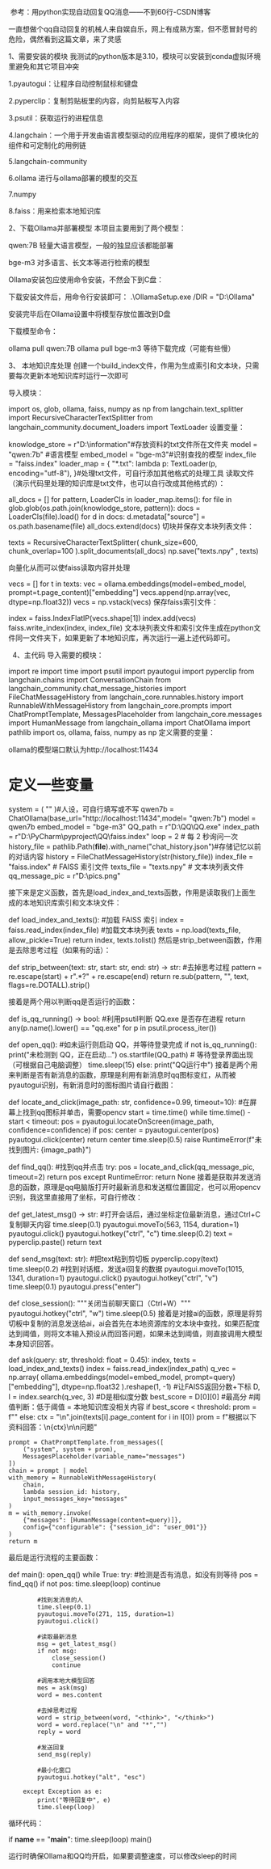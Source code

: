 ​
参考：用python实现自动回复QQ消息——不到60行-CSDN博客

一直想做个qq自动回复的机械人来自娱自乐，网上有成熟方案，但不愿冒封号的危险，偶然看到这篇文章，来了灵感

1、需要安装的模块
我测试的python版本是3.10，模块可以安装到conda虚拟环境里避免和其它项目冲突

1.pyautogui：让程序自动控制鼠标和键盘

2.pyperclip：复制剪贴板里的内容，向剪贴板写入内容

3.psutil：获取运行的进程信息

4.langchain：一个用于开发由语言模型驱动的应用程序的框架，提供了模块化的组件和可定制化的用例链

5.langchain-community

6.ollama 进行与ollama部署的模型的交互

7.numpy

8.faiss：用来检索本地知识库

2、下载Ollama并部署模型
本项目主要用到了两个模型：

qwen:7B 轻量大语言模型，一般的独显应该都能部署

bge-m3 对多语言、长文本等进行检索的模型

Ollama安装包应使用命令安装，不然会下到C盘：

下载安装文件后，用命令行安装即可：
.\OllamaSetup.exe /DIR = "D:\Ollama"

安装完毕后在Ollama设置中将模型存放位置改到D盘

下载模型命令：

ollama pull qwen:7B
ollama pull bge-m3
等待下载完成（可能有些慢）

3、 本地知识库处理
创建一个build_index文件，作用为生成索引和文本块，只需要每次更新本地知识库时运行一次即可

导入模块：

import os, glob, ollama, faiss, numpy as np
from langchain.text_splitter import RecursiveCharacterTextSplitter
from langchain_community.document_loaders import TextLoader
设置变量：

knowlodge_store = r"D:\information"#存放资料的txt文件所在文件夹
model = "qwen:7b" #语言模型
embed_model = "bge-m3"#识别查找的模型
index_file = "faiss.index"
loader_map = {
    "*.txt":  lambda p: TextLoader(p, encoding="utf-8"),
}#处理txt文件，可自行添加其他格式的处理工具
读取文件（演示代码里处理的知识库是txt文件，也可以自行改成其他格式的）：

all_docs = []
for pattern, LoaderCls in loader_map.items():
    for file in glob.glob(os.path.join(knowlodge_store, pattern)):
        docs = LoaderCls(file).load()
        for d in docs:
            d.metadata["source"] = os.path.basename(file)
        all_docs.extend(docs)
切块并保存文本块列表文件：

texts = RecursiveCharacterTextSplitter(
    chunk_size=600,
    chunk_overlap=100
).split_documents(all_docs)
np.save("texts.npy" , texts)

向量化从而可以使faiss读取内容并处理

vecs = []
for t in texts:
    vec = ollama.embeddings(model=embed_model, prompt=t.page_content)["embedding"]
    vecs.append(np.array(vec, dtype=np.float32))
vecs = np.vstack(vecs)
保存faiss索引文件：

index = faiss.IndexFlatIP(vecs.shape[1])
index.add(vecs)
faiss.write_index(index, index_file)
文本块列表文件和索引文件生成在python文件同一文件夹下，如果更新了本地知识库，再次运行一遍上述代码即可。

  4、主代码
导入需要的模块：

import re
import time
import psutil
import pyautogui
import pyperclip
from langchain.chains import ConversationChain
from langchain_community.chat_message_histories import FileChatMessageHistory
from langchain_core.runnables.history import RunnableWithMessageHistory
from langchain_core.prompts import ChatPromptTemplate, MessagesPlaceholder
from langchain_core.messages import HumanMessage
from langchain_ollama import ChatOllama
import pathlib
import os, ollama, faiss, numpy as np
定义需要的变量：

ollama的模型端口默认为http://localhost:11434

# 定义一些变量
system = (
    ""
)#人设，可自行填写或不写
qwen7b = ChatOllama(base_url="http://localhost:11434",model= "qwen:7b")
model = qwen7b
embed_model = "bge-m3"
QQ_path = r"D:\QQ\QQ.exe"
index_path = r"D:\PyCharm\pyproject\QQ\faiss.index"
loop = 2          # 每 2 秒询问一次
history_file = pathlib.Path(__file__).with_name("chat_history.json")#存储记忆以前的对话内容
history = FileChatMessageHistory(str(history_file))
index_file = "faiss.index"  # FAISS 索引文件
texts_file = "texts.npy"    # 文本块列表文件
qq_message_pic = r"D:\pics.png"

接下来是定义函数，首先是load_index_and_texts函数，作用是读取我们上面生成的本地知识库索引和文本块文件：

def load_index_and_texts():
    #加载 FAISS 索引
    index = faiss.read_index(index_file)
    #加载文本块列表
    texts = np.load(texts_file, allow_pickle=True)
    return index, texts.tolist()
然后是strip_between函数，作用是去除思考过程（如果有的话）：

def strip_between(text: str, start: str, end: str) -> str:
    #去掉思考过程
    pattern = re.escape(start) + r".*?" + re.escape(end)
    return re.sub(pattern, "", text, flags=re.DOTALL).strip()

接着是两个用以判断qq是否运行的函数：

def is_qq_running() -> bool:
    #利用psutil判断 QQ.exe 是否存在进程
    return any(p.name().lower() == "qq.exe" for p in psutil.process_iter())

def open_qq():
    #如未运行则启动 QQ，并等待登录完成
    if not is_qq_running():
        print("未检测到 QQ，正在启动…")
        os.startfile(QQ_path)
        # 等待登录界面出现（可根据自己电脑调整）
        time.sleep(15)
    else:
        print("QQ运行中")
接着是两个用来判断是否有新消息的函数，原理是利用有新消息时qq图标变红，从而被pyautogui识别，有新消息时的图标图片请自行截图：

def locate_and_click(image_path: str, confidence=0.99, timeout=10):
    #在屏幕上找到qq图标并单击，需要opencv
    start = time.time()
    while time.time() - start < timeout:
        pos = pyautogui.locateOnScreen(image_path, confidence=confidence)
        if pos:
            center = pyautogui.center(pos)
            pyautogui.click(center)
            return center
        time.sleep(0.5)
    raise RuntimeError(f"未找到图片: {image_path}")

def find_qq():
    #找到qq并点击
    try:
        pos = locate_and_click(qq_message_pic, timeout=2)
        return pos
    except RuntimeError:
        return None
接着是获取并发送消息的函数，原理是qq电脑版打开时最新消息和发送框位置固定，也可以用opencv识别，我这里直接用了坐标，可自行修改：

def get_latest_msg() -> str:
    #打开会话后，通过坐标定位最新消息，通过Ctrl+C 复制聊天内容
    time.sleep(0.1)
    pyautogui.moveTo(563, 1154, duration=1)
    pyautogui.click()
    pyautogui.hotkey("ctrl", "c")
    time.sleep(0.2)
    text = pyperclip.paste()
    return text

def send_msg(text: str):
    #把text粘到剪切板
    pyperclip.copy(text)
    time.sleep(0.2)
    #找到对话框，发送ai回复的数据
    pyautogui.moveTo(1015, 1341, duration=1)
    pyautogui.click()
    pyautogui.hotkey("ctrl", "v")
    time.sleep(0.1)
    pyautogui.press("enter")

def close_session():
    """关闭当前聊天窗口（Ctrl+W）"""
    pyautogui.hotkey("ctrl", "w")
    time.sleep(0.5)
接着是对接ai的函数，原理是将剪切板中复制的消息发送给ai，ai会首先在本地资源库的文本块中查找，如果匹配度达到阈值，则将文本输入预设从而回答问题，如果未达到阈值，则直接调用大模型本身知识回答。

def ask(query: str, threshold: float = 0.45):
    index, texts = load_index_and_texts()
    index = faiss.read_index(index_path)
    q_vec = np.array(
        ollama.embeddings(model=embed_model, prompt=query)["embedding"],
        dtype=np.float32
    ).reshape(1, -1)
    #让FAISS返回分数+下标
    D, I = index.search(q_vec, 3)      #D是相似度分数
    best_score = D[0][0]                   #最高分
    #阈值判断：低于阈值 = 本地知识库没相关内容
    if best_score < threshold:
        prom = f""
    else:
        ctx = "\n".join(texts[i].page_content for i in I[0])
        prom = f"根据以下资料回答：\n{ctx}\n\n问题"

    prompt = ChatPromptTemplate.from_messages([
        ("system", system + prom),
        MessagesPlaceholder(variable_name="messages")
    ])
    chain = prompt | model
    with_memory = RunnableWithMessageHistory(
        chain,
        lambda session_id: history,
        input_messages_key="messages"
    )
    m = with_memory.invoke(
        {"messages": [HumanMessage(content=query)]},
        config={"configurable": {"session_id": "user_001"}}
    )
    return m

最后是运行流程的主要函数：

def main():
    open_qq()
    while True:
        try:
            #检测是否有消息，如没有则等待
            pos = find_qq()
            if not pos:
                time.sleep(loop)
                continue

            #找到发消息的人
            time.sleep(0.1)
            pyautogui.moveTo(271, 115, duration=1)
            pyautogui.click()

            #读取最新消息
            msg = get_latest_msg()
            if not msg:
                close_session()
                continue

            #调用本地大模型回答
            mes = ask(msg)
            word = mes.content

            #去掉思考过程
            word = strip_between(word, "<think>", "</think>")
            word = word.replace("\n" and "*","")
            reply = word

            #发送回复
            send_msg(reply)

            #最小化窗口
            pyautogui.hotkey("alt", "esc")

        except Exception as e:
            print("等待回复中", e)
            time.sleep(loop)

循环代码：

if __name__ == "__main__":
    time.sleep(loop)
    main()

运行时确保Ollama和QQ均开启，如果要调整速度，可以修改sleep的时间

​

